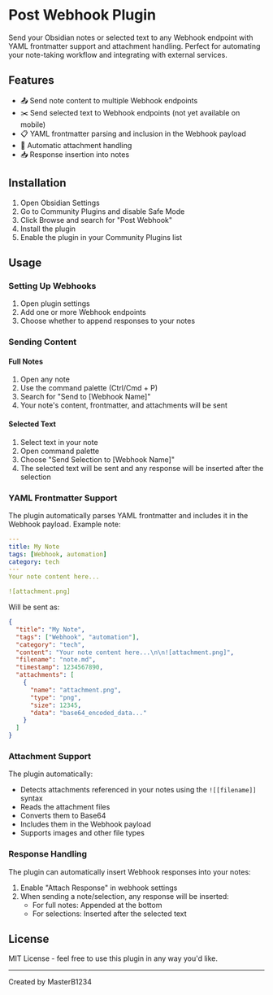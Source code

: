 # Post Webhook Plugin

Send your Obsidian notes or selected text to any Webhook endpoint with YAML frontmatter support and attachment handling. Perfect for automating your note-taking workflow and integrating with external services.

## Features

- 📤 Send note content to multiple Webhook endpoints
- ✂️ Send selected text to Webhook endpoints (not yet available on mobile)
- 📋 YAML frontmatter parsing and inclusion in the Webhook payload
- 📎 Automatic attachment handling
- 📥 Response insertion into notes

## Installation

1. Open Obsidian Settings
2. Go to Community Plugins and disable Safe Mode
3. Click Browse and search for "Post Webhook"
4. Install the plugin
5. Enable the plugin in your Community Plugins list

## Usage

### Setting Up Webhooks

1. Open plugin settings
2. Add one or more Webhook endpoints
3. Choose whether to append responses to your notes

### Sending Content

#### Full Notes
1. Open any note
2. Use the command palette (Ctrl/Cmd + P)
3. Search for "Send to [Webhook Name]"
4. Your note's content, frontmatter, and attachments will be sent

#### Selected Text
1. Select text in your note
2. Open command palette
3. Choose "Send Selection to [Webhook Name]"
4. The selected text will be sent and any response will be inserted after the selection

### YAML Frontmatter Support

The plugin automatically parses YAML frontmatter and includes it in the Webhook payload. Example note:

```yaml
---
title: My Note
tags: [Webhook, automation]
category: tech
---
Your note content here...

![attachment.png]
```

Will be sent as:

```json
{
  "title": "My Note",
  "tags": ["Webhook", "automation"],
  "category": "tech",
  "content": "Your note content here...\n\n![attachment.png]",
  "filename": "note.md",
  "timestamp": 1234567890,
  "attachments": [
    {
      "name": "attachment.png",
      "type": "png",
      "size": 12345,
      "data": "base64_encoded_data..."
    }
  ]
}
```

### Attachment Support

The plugin automatically:
- Detects attachments referenced in your notes using the `![[filename]]` syntax
- Reads the attachment files
- Converts them to Base64
- Includes them in the Webhook payload
- Supports images and other file types

### Response Handling

The plugin can automatically insert Webhook responses into your notes:

1. Enable "Attach Response" in webhook settings
2. When sending a note/selection, any response will be inserted:
   - For full notes: Appended at the bottom
   - For selections: Inserted after the selected text

## License

MIT License - feel free to use this plugin in any way you'd like.

---

Created by MasterB1234
